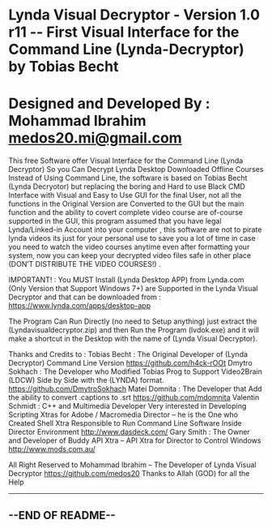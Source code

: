 Lynda Visual Decryptor - Version 1.0 r11 --
First Visual Interface for the Command Line (Lynda-Decryptor) by Tobias Becht
============================
Designed and Developed By :
Mohammad Ibrahim
medos20.mi@gmail.com
============================
This free Software offer Visual Interface for the Command Line (Lynda Decryptor) So you Can Decrypt Lynda Desktop Downloaded Offline Courses Instead of Using Command Line, the software is based on Tobias Becht (Lynda Decryotor) but replacing the boring and Hard to use Black CMD Interface with Visual and Easy to Use GUI for the final User, not all the functions in the Original Version are Converted to the GUI but the main function and the ability to covert complete video course are of-course supported in the GUI, this program assumed that you have legal Lynda/Linked-in Account into your computer , this software are not to pirate lynda videos its just for your personal use to save you a lot of time in case you need to watch the video courses anytime even after formatting your system, now you can keep your decrypted video files safe in other place (DON’T DISTRIBUTE THE VIDEO COURSES!) .

IMPORTANT! :
You MUST Install (Lynda Desktop APP) from Lynda.com (Only Version that Support Windows 7+) are Supported in the Lynda Visual Decryptor and that can be downloaded from :
https://www.lynda.com/apps/desktop-app

The Program Can Run Directly (no need to Setup anything) just extract the (Lyndavisualdecryptor.zip) and then Run the Program (lvdok.exe) and it will make a shortcut in the Desktop with the name of (Lynda Visual Decryptor).


Thanks and Credits to :
Tobias Becht : The Original Developer of (Lynda Decryptor) Command Line Version
https://github.com/h4ck-rOOt
Dmytro Sokhach : The Developer who Modified Tobias Prog to Support Video2Brain (LDCW) Side by Side with the (LYNDA) format.
https://github.com/DmytroSokhach
Matei Domnita : The Developer that Add the ability to convert .captions to .srt
https://github.com/mdomnita
Valentin Schmidt : C++ and Multimedia Developer Very interested in Developing Scripting Xtras for Adobe / Macromedia Director – he is the One who Created Shell Xtra Responsible to Run Command Line Software Inside Director Environment
http://www.dasdeck.com/
Gary Smith : The Owner and Developer of Buddy API Xtra – API Xtra for  Director to Control Windows
http://www.mods.com.au/


All Right Reserved to Mohammad Ibrahim – The Developer of Lynda Visual Decryptor
https://github.com/medos20
Thanks to Allah (GOD) for all the Help

----------------------------
--END OF README--
----------------------------




